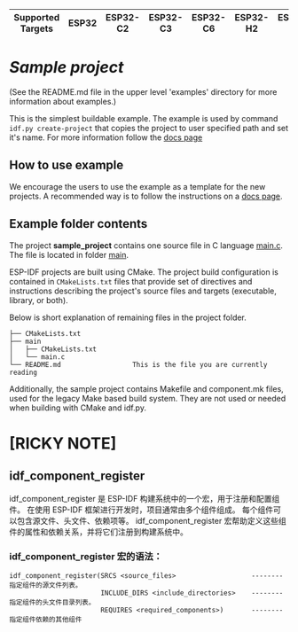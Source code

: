 | Supported Targets | ESP32 | ESP32-C2 | ESP32-C3 | ESP32-C6 | ESP32-H2 | ESP32-S2 | ESP32-S3 |
| ----------------- | ----- | -------- | -------- | -------- | -------- | -------- | -------- |

# _Sample project_

(See the README.md file in the upper level 'examples' directory for more information about examples.)

This is the simplest buildable example. The example is used by command `idf.py create-project`
that copies the project to user specified path and set it's name. For more information follow the [docs page](https://docs.espressif.com/projects/esp-idf/en/latest/api-guides/build-system.html#start-a-new-project)



## How to use example
We encourage the users to use the example as a template for the new projects.
A recommended way is to follow the instructions on a [docs page](https://docs.espressif.com/projects/esp-idf/en/latest/api-guides/build-system.html#start-a-new-project).

## Example folder contents

The project **sample_project** contains one source file in C language [main.c](main/main.c). The file is located in folder [main](main).

ESP-IDF projects are built using CMake. The project build configuration is contained in `CMakeLists.txt`
files that provide set of directives and instructions describing the project's source files and targets
(executable, library, or both). 

Below is short explanation of remaining files in the project folder.

```
├── CMakeLists.txt
├── main
│   ├── CMakeLists.txt
│   └── main.c
└── README.md                  This is the file you are currently reading
```
Additionally, the sample project contains Makefile and component.mk files, used for the legacy Make based build system. 
They are not used or needed when building with CMake and idf.py.
 
# [RICKY NOTE]
## idf_component_register
idf_component_register 是 ESP-IDF 构建系统中的一个宏，用于注册和配置组件。
在使用 ESP-IDF 框架进行开发时，项目通常由多个组件组成。
每个组件可以包含源文件、头文件、依赖项等。
idf_component_register 宏帮助定义这些组件的属性和依赖关系，并将它们注册到构建系统中。

### idf_component_register 宏的语法：
```
idf_component_register(SRCS <source_files>                   --------指定组件的源文件列表。
                       INCLUDE_DIRS <include_directories>    --------指定组件的头文件目录列表。
                       REQUIRES <required_components>)       --------指定组件依赖的其他组件
```
